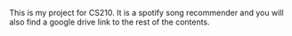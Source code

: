 This is my project for CS210. It is a spotify song recommender and you will also find a google drive link to the rest of the contents.
